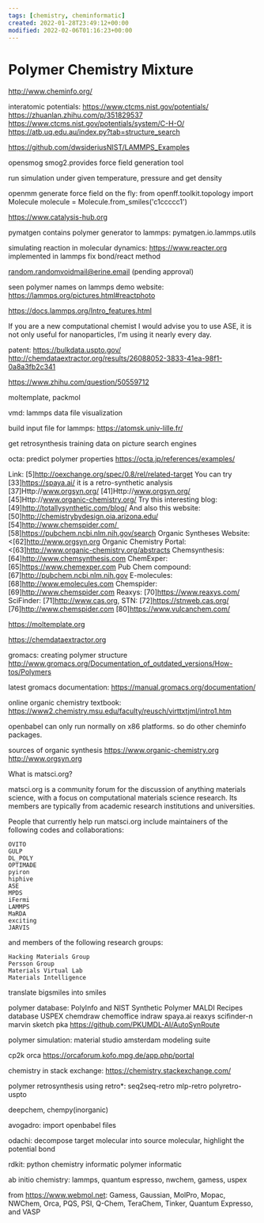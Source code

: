 ```yaml
---
tags: [chemistry, cheminformatic]
created: 2022-01-28T23:49:12+00:00
modified: 2022-02-06T01:16:23+00:00
---
```


# Polymer Chemistry Mixture

http://www.cheminfo.org/

interatomic potentials:
https://www.ctcms.nist.gov/potentials/
https://zhuanlan.zhihu.com/p/351829537
https://www.ctcms.nist.gov/potentials/system/C-H-O/
https://atb.uq.edu.au/index.py?tab=structure_search

https://github.com/dwsideriusNIST/LAMMPS_Examples

opensmog smog2.provides force field generation tool

run simulation under given temperature, pressure and get density

openmm
generate force field on the fly:
from openff.toolkit.topology import Molecule
molecule = Molecule.from_smiles('c1ccccc1')

https://www.catalysis-hub.org

pymatgen contains polymer generator to lammps:
pymatgen.io.lammps.utils 

simulating reaction in molecular dynamics:
https://www.reacter.org
implemented in lammps fix bond/react method

random.randomvoidmail@erine.email (pending approval)

seen polymer names on lammps demo website:
https://lammps.org/pictures.html#reactphoto

https://docs.lammps.org/Intro_features.html

If you are a new computational chemist I would advise you to use ASE, it is not only useful for nanoparticles, I'm using it nearly every day.

patent:
https://bulkdata.uspto.gov/
http://chemdataextractor.org/results/26088052-3833-41ea-98f1-0a8a3fb2c341

https://www.zhihu.com/question/50559712

moltemplate, packmol

vmd: lammps data file visualization

build input file for lammps:
https://atomsk.univ-lille.fr/

get retrosynthesis training data on picture search engines

octa: predict polymer properties
https://octa.jp/references/examples/

Link: [5]http://oexchange.org/spec/0.8/rel/related-target
   You can try [33]https://spaya.ai/ it is a retro-synthetic analysis
   [37]Http://www.orgsyn.org/
   [41]Http://www.orgsyn.org/
   [45]Http://www.organic-chemistry.org/
   Try this interesting blog: [49]http://totallysynthetic.com/blog/
   And also this website: [50]http://chemistrybydesign.oia.arizona.edu/
   [54]http://www.chemspider.com/ 
   [58]https://pubchem.ncbi.nlm.nih.gov/search
   Organic Syntheses Website: <[62]http://www.orgsyn.org
   Organic Chemistry Portal: <[63]http://www.organic-chemistry.org/abstracts
   Chemsynthesis: [64]http://www.chemsynthesis.com
   ChemExper: [65]https://www.chemexper.com
   Pub Chem compound: [67]http://pubchem.ncbi.nlm.nih.gov
   E-molecules: [68]http://www.emolecules.com
   Chemspider: [69]http://www.chemspider.com
   Reaxys: [70]https://www.reaxys.com/
   SciFinder: [71]http://www.cas.org,
   STN: [72]https://stnweb.cas.org/
   [76]http://www.chemspider.com
   [80]https://www.vulcanchem.com/


https://moltemplate.org

https://chemdataextractor.org

gromacs: creating polymer structure
http://www.gromacs.org/Documentation_of_outdated_versions/How-tos/Polymers

latest gromacs documentation:
https://manual.gromacs.org/documentation/

online organic chemistry textbook:
https://www2.chemistry.msu.edu/faculty/reusch/virttxtjml/intro1.htm

openbabel can only run normally on x86 platforms. so do other cheminfo packages.

sources of organic synthesis
https://www.organic-chemistry.org
http://www.orgsyn.org

What is matsci.org?

matsci.org is a community forum for the discussion of anything materials science, with a focus on computational materials science research. Its members are typically from academic research institutions and universities.

People that currently help run matsci.org include maintainers of the following codes and collaborations:

    OVITO
    GULP
    DL_POLY
    OPTIMADE
    pyiron
    hiphive
    ASE
    MPDS
    iFermi
    LAMMPS
    MaRDA
    exciting
    JARVIS

and members of the following research groups:

    Hacking Materials Group
    Persson Group
    Materials Virtual Lab
    Materials Intelligence

translate bigsmiles into smiles

polymer database:
PolyInfo and NIST Synthetic Polymer MALDI Recipes database
USPEX
chemdraw chemoffice indraw spaya.ai 
reaxys scifinder-n
marvin sketch pka
https://github.com/PKUMDL-AI/AutoSynRoute

polymer simulation:
material studio
amsterdam modeling suite

cp2k orca
https://orcaforum.kofo.mpg.de/app.php/portal

chemistry in stack exchange:
https://chemistry.stackexchange.com/

polymer retrosynthesis using retro*:
seq2seq-retro mlp-retro polyretro-uspto

deepchem, chempy(inorganic)

avogadro: import openbabel files

odachi: decompose target molecular into source molecular, highlight the potential bond

rdkit: python chemistry informatic
polymer informatic

ab initio chemistry:
lammps, quantum espresso, nwchem, gamess, uspex

from https://www.webmol.net:
Gamess, Gaussian, MolPro, Mopac, NWChem, Orca, PQS, PSI, Q-Chem, TeraChem, Tinker, Quantum Expresso, and VASP
